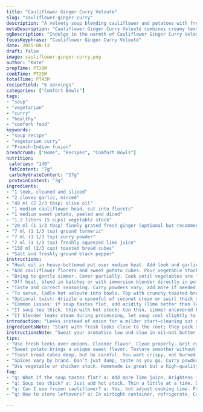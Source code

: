 ```yaml
---
title: "Cauliflower Ginger Curry Velouté"
slug: "cauliflower-ginger-curry"
description: "A velvety soup blending cauliflower and potatoes with fresh ginger and fragrant curry powder. Sautéed onion and garlic build the base; simmered gently until veggies soften, then pureed until silky smooth. Lemon juice brightens the flavor. Finished with crunchy toasted bread cubes. Adaptable for chicken or vegetable stock; a touch of cream or coconut milk can be added for richness. Timing relies on vegetable tenderness, not the clock. The aroma of ginger and curry develops during simmer. Suitable for lactose-free and nut-free diets. Practical, straightforward, focuses on texture and color cues to judge readiness."
metaDescription: "Cauliflower Ginger Curry Velouté combines creamy textures with robust flavors for a unique soup experience."
ogDescription: "Indulge in the warmth of Cauliflower Ginger Curry Velouté. Creamy, spicy, and comforting soup perfect for any occasion."
focusKeyphrase: "Cauliflower Ginger Curry Velouté"
date: 2025-08-13
draft: false
image: cauliflower-ginger-curry.png
author: "Kate"
prepTime: PT20M
cookTime: PT25M
totalTime: PT45M
recipeYield: "6 servings"
categories: ["Comfort Bowls"]
tags:
- "soup"
- "vegetarian"
- "curry"
- "healthy"
- "comfort food"
keywords:
- "soup recipe"
- "vegetarian curry"
- "French-Indian fusion"
breadcrumb: ["Home", "Recipes", "Comfort Bowls"]
nutrition: 
 calories: "140"
 fatContent: "7g"
 carbohydrateContent: "17g"
 proteinContent: "3g"
ingredients:
- "1 leek, cleaned and sliced"
- "2 cloves garlic, minced"
- "40 ml (2 2/3 tbsp) olive oil"
- "1 medium cauliflower head, cut into florets"
- "1 medium sweet potato, peeled and diced"
- "1.2 liters (5 cups) vegetable stock"
- "20 ml (1 1/3 tbsp) finely grated fresh ginger (optional but recommended)"
- "7 ml (1 1/3 tsp) ground turmeric"
- "7 ml (1 1/3 tsp) curry powder"
- "7 ml (1 1/3 tsp) freshly squeezed lime juice"
- "150 ml (2/3 cup) toasted bread cubes"
- "Salt and freshly ground black pepper"
instructions:
- "Heat oil in heavy-bottomed pot over medium heat. Add leek and garlic. Stir often. Cook until translucent and fragrant, about 4-5 minutes; don't brown, that kills sweetness."
- "Add cauliflower florets and sweet potato cubes. Pour vegetable stock to cover veggies by an inch. Season modestly with salt and pepper."
- "Bring to gentle simmer. Cover partially. Cook until vegetables are fork-tender and edges start to show signs of breakdown, 20-25 minutes; check by piercing sweet potato, it should slide off easily, cauliflower soft but not mushy."
- "Off heat, blend in batches or with immersion blender directly in pot. Puree until velvety and free of lumps. Add ginger, turmeric, curry powder, and lime juice while blending. Adjust texture with more stock if too thick."
- "Taste and correct seasoning. Curry powders vary; add more if needed, but do it incrementally to avoid overpowering."
- "To serve, ladle hot velouté into bowls. Top with crunchy toasted bread cubes to add texture contrast."
- "Optional twist: drizzle a spoonful of coconut cream or swirl thick yogurt on top to deepen mouthfeel, especially for vegetarian version."
- "Common issues: if soup tastes flat, add acidity (lime better than lemon here) and ensure salt is proper."
- "If soup too thick, thin with hot stock; too thin, simmer uncovered briefly, stirring to avoid scorching."
- "If blender leaks steam during processing, let soup cool slightly to avoid splattering."
introduction: "Leeks instead of onion for a milder start—cleaning out grit is key. Garlic minced fine for quick aroma lift but watch browning. Olive oil replaces butter here; higher smoke point, layers flavor differently. Sweet potato swapped in for starchy punch, slow melt, adds gentle sweetness and creamy texture. Turmeric joins curry powder, earthy warmth, gives golden hue that screams flavor without overcomplicating. Don’t rush the simmer; vegetables should soft-enough for effortless blending, but you don't want mush. The soup’s body depends on the right balance of solids to liquids—too watery lacks presence; too thick feels heavy. Spices measured out but adjusted live in the bowl because powders vary by brand and age—the nose and palate know best. Toasted bread cubes yield textural counterpoints, soggy bread is dead weight—toast them deeply but carefully, so they’re crisp without burning. Dinner timing? Watch vegetable readiness, rely on feel not the clock. Serve piping hot, stir gently before pouring; you’ll smell fresh ginger and curry hitting the air, inviting and bold but restrained."
ingredientsNote: "Start with fresh leeks close to the root; they pack sweetness better than generic onions and blend more uniformly once cooked down. If you prefer, use yellow onion but reduce quantities slightly—it can overpower the delicate cauliflower character. The sweet potato is a subtle game-changer here: it brings natural thickening and a rounded mouthfeel without the starchiness of regular potato. Use firm, not sprouted tubers to avoid off flavor. Fresh ginger adds brightness and a zing—grate finely just before use or else it will start drying out and losing punch. Curry powder brands differ widely: pick one labeled medium heat, balanced spice, or make your own blend with cumin and coriander. Turmeric can stain your hands and utensils; use gloves or wash quickly. Vegetable stock can be homemade or high-quality carton, but chicken stock works if you’re not vegetarian and want a more savory backbone. Lemon juice replaced with lime here for sharper citrus edge. Toasted bread cubes from sturdy bread like sourdough or baguette hold up best; stale bread sliced and air-dried makes excellent crunch if no fresh on hand."
instructionsNote: "Sweat your aromatics low and slow in oil—not butter here—to avoid bitterness and loss of those seminal sweet notes. Stir often; a quiet sizzle sound is what you want. Once the veggies hit the pot, don’t rush the simmer; bubbles should be gentle—vigorous boil bruises tender florets and turns the soup dull in color and flavor. Cover partially to prevent too much evaporation at first; uncover near the end to concentrate the flavors if soup feels watery. Fork test your sweet potato and cauliflower before blending—should yield easily but maintain shape enough to avoid a mealy grind. Blending while hot can be dangerous; use a sturdy lid, vent carefully, or blend in batches to avoid accidents. Adding spices during blending enables even distribution without burning them in the pan. Adjust thickness after blending—not before. Salt last; soup tastes better after everything is integrated. Add acidic lime juice to brighten, balancing sweetness and spice. Don’t skip the garnish; croûtons bring crunch and textural play, essential to contrast the velouté's velvet nature."
tips:
- "Use fresh leeks over onions. Cleaner flavor. Clean properly. Grit ruins the soup. Sauté gently so natural sweetness blooms instead of bitterness. Watch for browning."
- "Sweet potato brings a unique sweet flavor. Texture smoother without the heaviness of regular potatoes. Look for firm ones, no sprouts. If you can find purple! Great color too."
- "Toast bread cubes deep, but be careful. You want crispy, not burned. Sturdy breads like sourdough hold up best. No soggy nonsense, needs crunch to balance creaminess."
- "Spices vary by brand. Don’t just dump, taste as you go. Curry powders can be potent. Start small, build flavor. Adjust with acids like lime or more spices."
- "Use vegetable or chicken stock. Homemade is great but a high-quality carton works too. It changes the soup base dramatically. Always taste and adjust seasoning last."
faq:
- "q: What if the soup tastes flat? a: Add more lime juice. Brightens flavor. Adjust salt too. Don’t skip that. Check if spices are lively enough."
- "q: Soup too thick? a: Just add hot stock. Thin a little at a time. Don’t rush. Too thin? Let it simmer uncovered. Stir to avoid sticking."
- "q: Can I use frozen cauliflower? a: Yes, but adjust cooking time. Frozen cooks faster. Check tenderness before blending. If mush, don’t expect great texture."
- "q: How to store leftovers? a: In airtight container, refrigerate. Can stay for 3 days. Reheat gently. Add splash of stock if too thick. Freezing works too for later meals."

---
```


